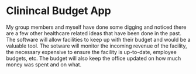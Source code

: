 # Clinincal Budget App

My group members and myself have done some digging and noticed there are a few other healthcare related ideas that have been done in the past. The software will allow facilities to keep up with their budget and would be a valuable tool. The sotware will monitor the incoming revenue of the facility, the necessary expensive to ensure the facility is up-to-date, employee budgets, etc. The budget will also keep the office updated on how much money was spent and on what. 
